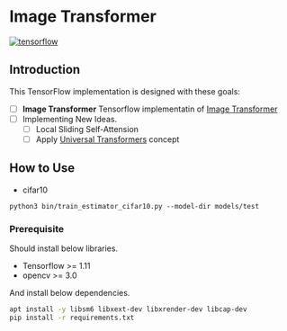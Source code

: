 # Image Transformer
[![tensorflow](https://img.shields.io/badge/tensorflow-1.11-ed6c20.svg)](https://www.tensorflow.org/)


## Introduction

This TensorFlow implementation is designed with these goals:
- [ ] **Image Transformer** Tensorflow implementatin of [Image Transformer](https://arxiv.org/abs/1802.05751)
- [ ] Implementing New Ideas.
  - [ ] Local Sliding Self-Attension
  - [ ] Apply [Universal Transformers](https://arxiv.org/abs/1807.03819) concept

## How to Use
* cifar10
```
python3 bin/train_estimator_cifar10.py --model-dir models/test
```

### Prerequisite

Should install below libraries.

- Tensorflow >= 1.11
- opencv >= 3.0

And install below dependencies.

```bash
apt install -y libsm6 libxext-dev libxrender-dev libcap-dev
pip install -r requirements.txt
```

